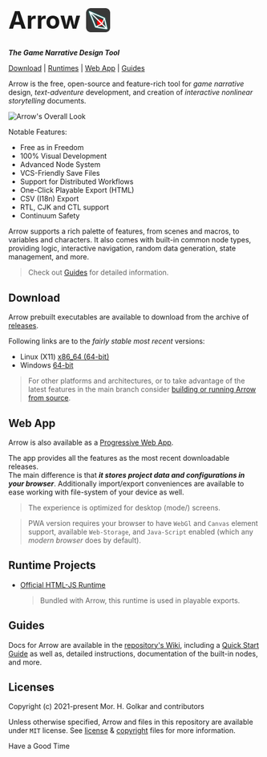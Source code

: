 <!-- Arrow Logo -->
<h1 style="font-size: 3rem; line-height: 100%;">
    <span>Arrow</span>
    <img
        src="./icon.svg"
        style="width: 1em; height: auto; display: inline-block; vertical-align: bottom;"
        alt="Arrow's logo"
    >
</h1>

***The Game Narrative Design Tool***

[Download](#download) | [Runtimes](#runtime-projects) | [Web App](#web-app) | [Guides](#guides)

Arrow is the free, open-source and feature-rich tool for
*game narrative* design, *text-adventure* development,
and creation of *interactive nonlinear storytelling* documents.

![Arrow's Overall Look][arrow-screenshot]

Notable Features:

+ Free as in Freedom
+ 100% Visual Development
+ Advanced Node System
+ VCS-Friendly Save Files
+ Support for Distributed Workflows
+ One-Click Playable Export (HTML)
+ CSV (I18n) Export
+ RTL, CJK and CTL support
+ Continuum Safety

Arrow supports a rich palette of features, from scenes and macros, to variables and characters.
It also comes with built-in common node types, providing logic, interactive navigation, random data generation,
state management, and more.

> Check out [Guides](#guides) for detailed information.


## Download

Arrow prebuilt executables are available to download from the archive of [releases].

Following links are to the *fairly stable most recent* versions:

+ Linux (X11) [x86_64 (64-bit)][linux-x11-x86-64-latest]
+ Windows [64-bit][win-64-latest]

> For other platforms and architectures, or to take advantage of the latest features in the main branch
> consider [building or running Arrow from source][wiki-build-from-source].


## Web App

Arrow is also available as a [Progressive Web App][web-app].

The app provides all the features as the most recent downloadable releases.  
The main difference is that ***it stores project data and configurations in your browser***.
Additionally import/export conveniences are available to ease working with file-system of your device as well.

> The experience is optimized for desktop (mode/) screens.

> PWA version requires your browser to have `WebGl` and `Canvas` element support,
> available `Web-Storage`, and `Java-Script` enabled
> (which any *modern browser* does by default).


## Runtime Projects

+ [Official HTML-JS Runtime][runtime-html-js]
    > Bundled with Arrow, this runtime is used in playable exports.


## Guides

Docs for Arrow are available in the [repository's Wiki][wiki-home],
including a [Quick Start Guide][wiki-quick-start-guide] as well as,
detailed instructions, documentation of the built-in nodes, and more.


## Licenses

Copyright (c) 2021-present Mor. H. Golkar and contributors

Unless otherwise specified, Arrow and files in this repository are
available under `MIT` license.
See [license][license-file] & [copyright][copyright-file] files for more information.


Have a Good Time



<!-- Download -->
[releases]: https://github.com/mhgolkar/Arrow/releases
[linux-x11-x86-64-latest]: https://github.com/mhgolkar/Arrow/releases/download/v3.0.0-rc1/Arrow-v3.0.0-rc1-linux-x86_64.tar.gz
[win-64-latest]: https://github.com/mhgolkar/Arrow/releases/download/v3.0.0-rc1/Arrow-v3.0.0-rc1-win.64.zip
<!-- PWA -->
[web-app]: https://mhgolkar.github.io/Arrow/
<!-- Wiki -->
[wiki-home]: https://github.com/mhgolkar/Arrow/wiki/
[wiki-build-from-source]: https://github.com/mhgolkar/Arrow/wiki/build-from-source
[wiki-quick-start-guide]: https://github.com/mhgolkar/Arrow/wiki/quick-start-guide
<!-- Relative -->
[runtime-html-js]: ./runtimes/html-js/
[license-file]: ./license
[copyright-file]: ./copyright
<!-- Resources -->
[arrow-screenshot]: https://mhgolkar.github.io/Arrow/media/overview.v3.png
